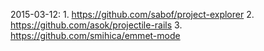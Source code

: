 2015-03-12:
    1. https://github.com/sabof/project-explorer
    2. https://github.com/asok/projectile-rails
    3. https://github.com/smihica/emmet-mode

